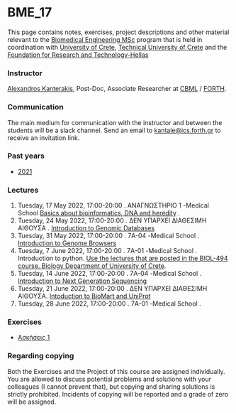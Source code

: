 # BME_17
This page contains notes, exercises, project descriptions and other material relevant to the [Biomedical Engineering MSc](https://www.bme-crete.edu.gr/en/home) program that is held in coordination with [University of Crete](https://en.uoc.gr/), [Technical University of Crete](https://www.tuc.gr/index.php) and the [Foundation for Research and Technology-Hellas](https://www.forth.gr/)

### Instructor
[Alexandros Kanterakis](https://www.ics.forth.gr/cbml/person/kanterakis/alexandros%C2%A0), Post-Doc, Associate Researcher at [CBML](https://www.ics.forth.gr/cbml/) / [FORTH](https://www.ics.forth.gr/). 

### Communication
The main medium for communication with the instructor and between the students will be a slack channel. Send an email to [kantale@ics.forth.gr](mailto:kantale@ics.forth.gr) to receive an invitation link. 


### Past years
* [2021](2021/)

### Lectures
1. Tuesday, 17 May 2022, 17:00-20:00 . ΑΝΑΓΝΩΣΤΗΡΙΟ 1 -Medical School [Basics about bioinformatics, DNA and heredity](https://www.dropbox.com/s/4mzdjronnmyyn33/lecture_1.pptx?dl=0) . 
2. Tuesday, 24 May 2022, 17:00-20:00 . ΔΕΝ ΥΠΑΡΧΕΙ ΔΙΑΘΕΣΙΜΗ ΑΙΘΟΥΣΑ . [Introduction to Genomic Databases](https://www.dropbox.com/s/gich0v0kvlzzc0r/BME_17_lecture_2.pptx?dl=0)
3. Tuesday, 31 May 2022, 17:00-20:00 . 7Α-04 -Medical School . [Introduction to Genome Browsers](https://www.dropbox.com/s/xf1j5cvwm4qnbvo/BME_17_lecture_3.pptx?dl=0)
4. Tuesday, 7 June 2022, 17:00-20:00 . 7Α-01 -Medical School . Introduction to python. [Use the lectures that are posted in the BIOL-494 course. Biology Department of University of Crete](https://github.com/kantale/biol-494). 
5. Tuesday, 14 June 2022, 17:00-20:00 . 7Α-04 -Medical School . [Introduction to Next Generation Sequencing](https://www.dropbox.com/s/4ifcwz7pz07kbrd/BME_17_lecture_5.pptx?dl=0)
6. Tuesday, 21 June 2022, 17:00-20:00 . ΔΕΝ ΥΠΑΡΧΕΙ ΔΙΑΘΕΣΙΜΗ ΑΙΘΟΥΣΑ. [Intoduction to BioMart and UniProt](https://www.dropbox.com/s/nn4wv30rpelx6my/BME_17_lecture_6.pptx?dl=0)
7. Tuesday, 28 June 2022, 17:00-20:00 . 7Α-01 -Medical School . 

### Exercises 
* [Ασκήσεις 1](exercises_1.md) 

### Regarding copying
Both the Exercises and the Project of this course are assigned individually. You are allowed to discuss potential problems and solutions with your colleagues (I cannot prevent that), but copying and sharing solutions is strictly prohibited. Incidents of copying will be reported and a grade of zero will be assigned.  



